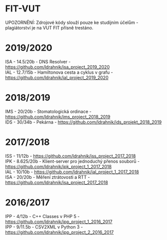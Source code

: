 # FIT-VUT

UPOZORNĚNÍ:
Zdrojové kódy slouží pouze ke studijním účelům - plagiátorství je na VUT FIT přísně trestáno.

2019/2020
=========
ISA - 14.5/20b - DNS Resolver - https://github.com/ldrahnik/isa_project_2019_2020 \
IAL - 12.7/15b - Hamiltonova cesta a cyklus v grafu - https://github.com/ldrahnik/ial_project_2019_2020

2018/2019
=========
IMS - 20/20b - Stomatologická ordinace - https://github.com/ldrahnik/ims_project_2018_2019 \
IDS - 30/34b - Pekárna - https://github.com/ldrahnik/ids_projekt_2018_2019

2017/2018
=========
ISS - 11/12b - https://github.com/ldrahnik/iss_project_2017_2018 \
IPK - 8.625/20b - Klient-server pro jednoduchý přenos souborů - https://github.com/ldrahnik/ipk_project_1_2017_2018 \
IAL - 10/10b - https://github.com/ldrahnik/ial_project_1_2017_2018 \
ISA - 20/20b - Měření ztrátovosti a RTT - https://github.com/ldrahnik/isa_project_2017_2018

2016/2017
=========
IPP - 4/12b - C++ Classes v PHP 5 - https://github.com/ldrahnik/ipp_project_1_2016_2017 \
IPP - 9/11.5b - CSV2XML v Python 3 - https://github.com/ldrahnik/ipp_project_2_2016_2017
